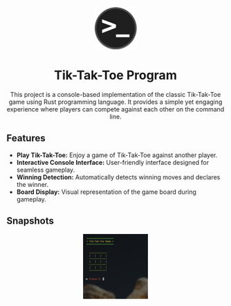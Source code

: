 <div align="center" >
<img style="height:100px;" src="./../.github/assets/terminal.png" /> 
<br />
<h1>Tik-Tak-Toe Program</h1>

This project is a console-based implementation of the classic Tik-Tak-Toe game using Rust programming language. It provides a simple yet engaging experience where players can compete against each other on the command line.

</div>

## Features
- **Play Tik-Tak-Toe:** Enjoy a game of Tik-Tak-Toe against another player.
- **Interactive Console Interface:** User-friendly interface designed for seamless gameplay.
- **Winning Detection:** Automatically detects winning moves and declares the winner.
- **Board Display:** Visual representation of the game board during gameplay.

## Snapshots

<div align="center" >
&nbsp;<img style="height:150px;" src="./.github/image.png" />&nbsp;
</div>
